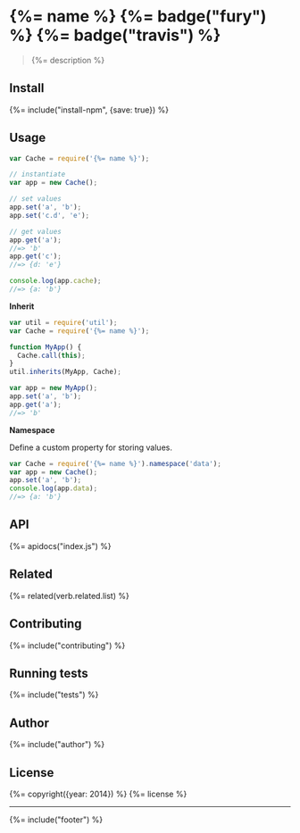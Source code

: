 # {%= name %} {%= badge("fury") %} {%= badge("travis") %}

> {%= description %}

## Install

{%= include("install-npm", {save: true}) %}

## Usage

```js
var Cache = require('{%= name %}');

// instantiate
var app = new Cache();

// set values
app.set('a', 'b');
app.set('c.d', 'e');

// get values
app.get('a');
//=> 'b'
app.get('c');
//=> {d: 'e'}

console.log(app.cache);
//=> {a: 'b'}
```

**Inherit**

```js
var util = require('util');
var Cache = require('{%= name %}');

function MyApp() {
  Cache.call(this);
}
util.inherits(MyApp, Cache);

var app = new MyApp();
app.set('a', 'b');
app.get('a');
//=> 'b'
```

**Namespace**

Define a custom property for storing values.

```js
var Cache = require('{%= name %}').namespace('data');
var app = new Cache();
app.set('a', 'b');
console.log(app.data);
//=> {a: 'b'}
```

## API
{%= apidocs("index.js") %}

## Related
{%= related(verb.related.list) %}

## Contributing
{%= include("contributing") %}

## Running tests
{%= include("tests") %}

## Author
{%= include("author") %}

## License
{%= copyright({year: 2014}) %}
{%= license %}

***

{%= include("footer") %}
